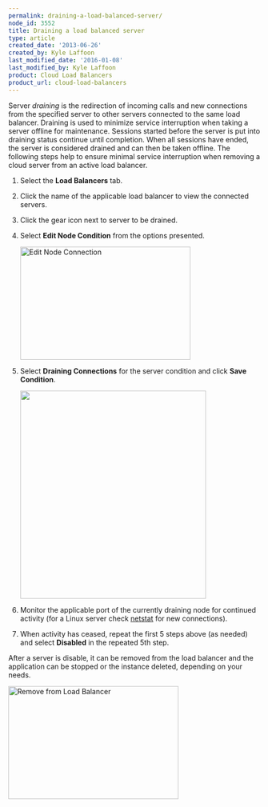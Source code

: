 ```yaml
---
permalink: draining-a-load-balanced-server/
node_id: 3552
title: Draining a load balanced server
type: article
created_date: '2013-06-26'
created_by: Kyle Laffoon
last_modified_date: '2016-01-08'
last_modified_by: Kyle Laffoon
product: Cloud Load Balancers
product_url: cloud-load-balancers
---
```


Server *draining* is the redirection of incoming calls and new
connections from the specified server to other servers connected to the
same load balancer. Draining is used to minimize service
interruption when taking a server offline for maintenance.
Sessions started before the server is put into draining status 
continue until completion.  When all sessions have ended, the
server is considered drained and can then be taken offline. The
following steps help to ensure minimal service interruption
when removing a cloud server from an active load balancer.

1.  Select the **Load Balancers** tab.
2.  Click the name of the applicable load balancer to view the
    connected servers.
3.  Click the gear icon next to server to be drained.
4.  Select **Edit Node Condition** from the options presented.

    <img src="https://8026b2e3760e2433679c-fffceaebb8c6ee053c935e8915a3fbe7.ssl.cf2.rackcdn.com/field/image/EditNodeConditionwitharrow.jpeg" alt="Edit Node Connection" width="340" height="226" />

5.  Select **Draining Connections** for the server condition and click
    **Save Condition**.

    <img src="https://8026b2e3760e2433679c-fffceaebb8c6ee053c935e8915a3fbe7.ssl.cf2.rackcdn.com/field/image/Drainingconnections_0.jpg" width="371" height="416" />

6.  Monitor the applicable port of the currently draining node for
    continued activity (for a Linux server check
    [netstat](/how-to/checking-listening-ports-with-netstat)
    for new connections).
7.  When activity has ceased, repeat the first 5 steps above (as needed)
    and select **Disabled** in the repeated 5th step.

After a server is disable, it can be removed from the load balancer and the
application can be stopped or the instance deleted, depending on your
needs.

<img src="https://8026b2e3760e2433679c-fffceaebb8c6ee053c935e8915a3fbe7.ssl.cf2.rackcdn.com/field/image/Removefromloadbalancer.jpeg" alt="Remove from Load Balancer" width="340" height="226" />

